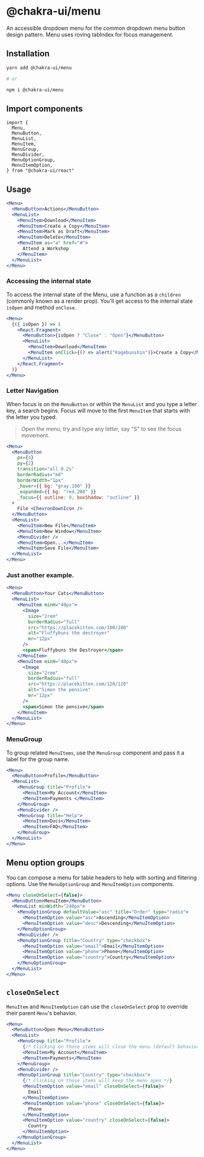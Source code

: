 # @chakra-ui/menu

An accessible dropdown menu for the common dropdown menu button design pattern.
Menu uses roving tabIndex for focus management.

## Installation

```sh
yarn add @chakra-ui/menu

# or

npm i @chakra-ui/menu
```

## Import components

```tsx
import {
  Menu,
  MenuButton,
  MenuList,
  MenuItem,
  MenuGroup,
  MenuDivider,
  MenuOptionGroup,
  MenuItemOption,
} from "@chakra-ui/react"
```

## Usage

```jsx
<Menu>
  <MenuButton>Actions</MenuButton>
  <MenuList>
    <MenuItem>Download</MenuItem>
    <MenuItem>Create a Copy</MenuItem>
    <MenuItem>Mark as Draft</MenuItem>
    <MenuItem>Delete</MenuItem>
    <MenuItem as="a" href="#">
      Attend a Workshop
    </MenuItem>
  </MenuList>
</Menu>
```

### Accessing the internal state

To access the internal state of the Menu, use a function as a `children`
(commonly known as a render prop). You'll get access to the internal state
`isOpen` and method `onClose`.

```jsx
<Menu>
  {({ isOpen }) => (
    <React.Fragment>
      <MenuButton>{isOpen ? "Close" : "Open"}</MenuButton>
      <MenuList>
        <MenuItem>Download</MenuItem>
        <MenuItem onClick={() => alert("Kagebunshin")}>Create a Copy</MenuItem>
      </MenuList>
    </React.Fragment>
  )}
</Menu>
```

### Letter Navigation

When focus is on the `MenuButton` or within the `MenuList` and you type a letter
key, a search begins. Focus will move to the first `MenuItem` that starts with
the letter you typed.

> Open the menu, try and type any letter, say "S" to see the focus movement.

```jsx
<Menu>
  <MenuButton
    px={4}
    py={2}
    transition="all 0.2s"
    borderRadius="md"
    borderWidth="1px"
    _hover={{ bg: "gray.100" }}
    _expanded={{ bg: "red.200" }}
    _focus={{ outline: 0, boxShadow: "outline" }}
  >
    File <ChevronDownIcon />
  </MenuButton>
  <MenuList>
    <MenuItem>New File</MenuItem>
    <MenuItem>New Window</MenuItem>
    <MenuDivider />
    <MenuItem>Open...</MenuItem>
    <MenuItem>Save File</MenuItem>
  </MenuList>
</Menu>
```

### Just another example.

```jsx
<Menu>
  <MenuButton>Your Cats</MenuButton>
  <MenuList>
    <MenuItem minH="48px">
      <Image
        size="2rem"
        borderRadius="full"
        src="https://placekitten.com/100/100"
        alt="Fluffybuns the destroyer"
        mr="12px"
      />
      <span>Fluffybuns the Destroyer</span>
    </MenuItem>
    <MenuItem minH="40px">
      <Image
        size="2rem"
        borderRadius="full"
        src="https://placekitten.com/120/120"
        alt="Simon the pensive"
        mr="12px"
      />
      <span>Simon the pensive</span>
    </MenuItem>
  </MenuList>
</Menu>
```

### MenuGroup

To group related `MenuItems`, use the `MenuGroup` component and pass it a label
for the group name.

```jsx
<Menu>
  <MenuButton>Profile</MenuButton>
  <MenuList>
    <MenuGroup title="Profile">
      <MenuItem>My Account</MenuItem>
      <MenuItem>Payments </MenuItem>
    </MenuGroup>
    <MenuDivider />
    <MenuGroup title="Help">
      <MenuItem>Docs</MenuItem>
      <MenuItem>FAQ</MenuItem>
    </MenuGroup>
  </MenuList>
</Menu>
```

## Menu option groups

You can compose a menu for table headers to help with sorting and filtering
options. Use the `MenuOptionGroup` and `MenuItemOption` components.

```jsx
<Menu closeOnSelect={false}>
  <MenuButton>MenuItem</MenuButton>
  <MenuList minWidth="240px">
    <MenuOptionGroup defaultValue="asc" title="Order" type="radio">
      <MenuItemOption value="asc">Ascending</MenuItemOption>
      <MenuItemOption value="desc">Descending</MenuItemOption>
    </MenuOptionGroup>
    <MenuDivider />
    <MenuOptionGroup title="Country" type="checkbox">
      <MenuItemOption value="email">Email</MenuItemOption>
      <MenuItemOption value="phone">Phone</MenuItemOption>
      <MenuItemOption value="country">Country</MenuItemOption>
    </MenuOptionGroup>
  </MenuList>
</Menu>
```

## `closeOnSelect`

`MenuItem` and `MenuItemOption` can use the `closeOnSelect` prop to override
their parent `Menu`'s behavior.

```jsx
<Menu>
  <MenuButton>Open Menu</MenuButton>
  <MenuList>
    <MenuGroup title="Profile">
      {/* Clicking on those items will close the menu (default behavior) */}
      <MenuItem>My Account</MenuItem>
      <MenuItem>Payments</MenuItem>
    </MenuGroup>
    <MenuDivider />
    <MenuOptionGroup title="Country" type="checkbox">
      {/* Clicking on those items will keep the menu open */}
      <MenuItemOption value="email" closeOnSelect={false}>
        Email
      </MenuItemOption>
      <MenuItemOption value="phone" closeOnSelect={false}>
        Phone
      </MenuItemOption>
      <MenuItemOption value="country" closeOnSelect={false}>
        Country
      </MenuItemOption>
    </MenuOptionGroup>
  </MenuList>
</Menu>
```
